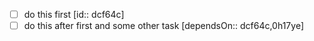 - [ ] do this first  [id:: dcf64c]
- [ ] do this after first and some other task  [dependsOn:: dcf64c,0h17ye]
